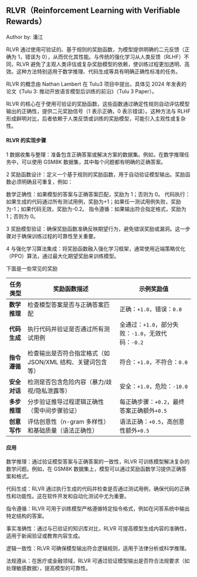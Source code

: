 ## RLVR（Reinforcement Learning with Verifiable Rewards）

Author by: 潘江


RLVR 通过使用可验证的、基于规则的奖励函数，为模型提供明确的二元反馈（正确为 1，错误为 0），从而优化其性能。与传统的强化学习从人类反馈（RLHF）不同，RLVR 避免了主观人类评估或复杂奖励模型的依赖，使训练过程更加透明、高效。这种方法特别适用于数学推理、代码生成等具有明确正确性标准的任务。

RLVR 的概念由 Nathan Lambert 在 Tulu3 项目中提出，具体见 2024 年发表的论文《Tulu 3: 推动开放语言模型后训练的前沿》（Tulu 3 Paper）。

RLVR 的核心在于使用可验证的奖励函数，这些函数通过确定性规则自动评估模型输出的正确性，提供二元奖励信号（1 表示正确，0 表示错误）。这种方法与 RLHF 形成鲜明对比，后者依赖于人类反馈或训练的奖励模型，可能引入主观性或复杂性。

#### RLVR 的实现步骤

1 数据收集与整理：准备包含正确答案或解决方案的数据集。例如，在数学推理任务中，可以使用 GSM8K 数据集，其中每个问题都有明确的正确答案。

2 奖励函数设计：定义一个基于规则的奖励函数，用于自动验证模型输出。奖励函数必须明确且可重复，例如：

数学正确性：如果模型的答案与正确答案匹配，奖励为 1；否则为 0。
代码执行：如果生成的代码通过所有测试用例，奖励为+1；如果任一测试用例失败，奖励为-1；如果代码无效，奖励为-0.2。
指令遵循：如果输出符合指定格式，奖励为 1；否则为 0。


3 奖励模型验证：确保奖励函数准确反映期望行为，避免错误奖励或漏洞。这一步骤对于确保训练过程的可靠性至关重要。

4 与强化学习算法集成：将奖励函数融入强化学习框架，通常使用近端策略优化（PPO）算法，通过最大化期望奖励来训练模型。

下面是一些常见的奖励

| 任务类型       | 奖励函数描述                                                                 | 示例奖励值                     |
|----------------|----------------------------------------------------------------------------|-------------------------------|
| **数学推理**   | 检查模型答案是否与正确答案匹配                                               | 正确：`+1.0`，错误：`0.0`       |
| **代码生成**   | 执行代码并验证是否通过所有测试用例                                           | 全通过：`+1.0`，部分失败：`-1.0`，无效代码：`-0.2` |
| **指令遵循**   | 检查输出是否符合指定格式（如 JSON/XML 结构、关键词包含等）                     | 符合：`+1.0`，不符合：`0.0`     |
| **安全对话**   | 检测是否包含危险内容（暴力/歧视/隐私泄露等）                                 | 安全：`+1.0`，危险：`-10.0`     |
| **多步推理**   | 分步验证推导过程逻辑正确性（需中间步骤验证）                                 | 每正确步骤：`+0.2`，最终答案正确额外`+0.5` |
| **创意写作**   | 评估创意性（n-gram 多样性）和基础质量（语法正确性）                           | 语法正确：`+0.5`，高创意性额外`+0.5` |


#### 应用
数学推理：通过验证模型答案与正确答案的一致性，RLVR 可训练模型解决复杂的数学问题。例如，在 GSM8K 数据集上，模型可以通过奖励函数学习提供正确答案和格式。

代码生成：RLVR 通过执行生成的代码并检查是否通过测试用例，确保代码的正确性和功能性。这在软件开发和自动化测试中尤为重要。

指令遵循：RLVR 可用于训练模型严格遵循特定指令格式，例如在问答系统中输出特定结构的答案。

事实准确性：通过与已验证的知识库对比，RLVR 可提高模型生成内容的准确性，适用于新闻验证或教育内容生成。

逻辑一致性：RLVR 可确保模型输出符合逻辑规则，适用于法律分析或科学推理。

法规遵从：在医疗或金融领域，RLVR 可通过验证模型输出是否符合法规要求（如处理敏感数据），提高模型的可靠性。
